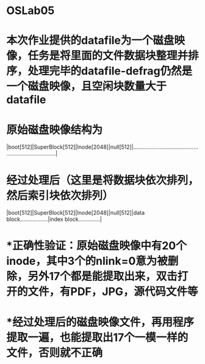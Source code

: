 # OSLab05
# 本次作业提供的datafile为一个磁盘映像，任务是将里面的文件数据块整理并排序，处理完毕的datafile-defrag仍然是一个磁盘映像，且空闲块数量大于datafile
# 原始磁盘映像结构为
|boot[512]|SuperBlock[512]|Inode[2048]|null[512]|..........................................................................|
# 经过处理后（这里是将数据块依次排列，然后索引块依次排列）  
|boot[512]|SuperBlock[512]|Inode[2048]|null[512]|data block..................|index block..............|
# *正确性验证：原始磁盘映像中有20个inode，其中3个的nlink=0意为被删除，另外17个都是能提取出来，双击打开的文件，有PDF，JPG，源代码文件等
# *经过处理后的磁盘映像文件，再用程序提取一遍，也能提取出17个一模一样的文件，否则就不正确
